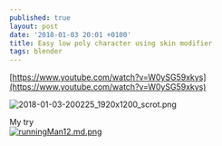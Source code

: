 ```yaml
---
published: true
layout: post
date: '2018-01-03 20:01 +0100'
title: Easy low poly character using skin modifier
tags: blender
---
```

[https://www.youtube.com/watch?v=W0ySG59xkys](https://www.youtube.com/watch?v=W0ySG59xkys)

![2018-01-03-200225_1920x1200_scrot.png]({{site.baseurl}}/media/2018-01-03-200225_1920x1200_scrot.png)

My try  
[![runningMan12.md.png](https://cdn.scrot.moe/images/2018/01/03/runningMan12.md.png)](https://cdn.scrot.moe/images/2018/01/03/runningMan12.png)
